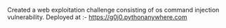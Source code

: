 Created a web exploitation challenge consisting of os command injection vulnerability.
Deployed at :- https://g0j0.pythonanywhere.com
